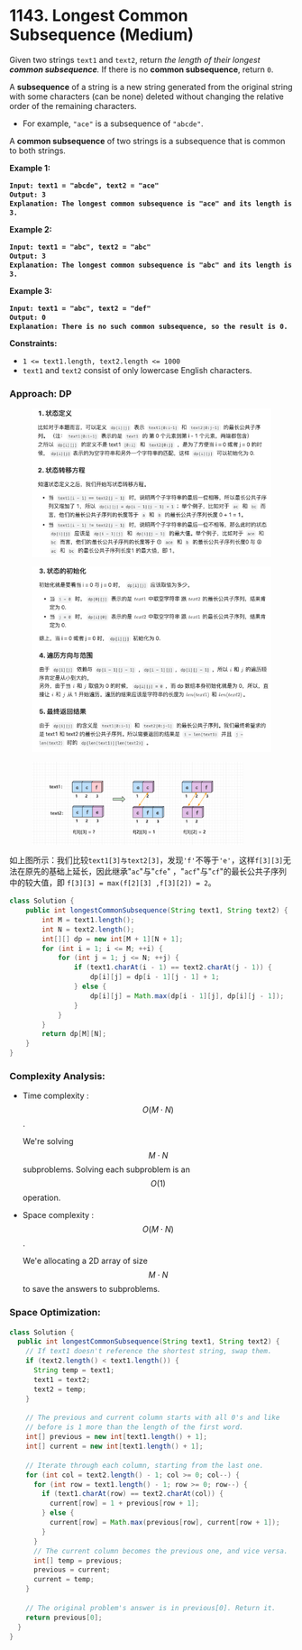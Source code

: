 # 1143. Longest Common Subsequence (Medium)

Given two strings `text1` and `text2`, return _the length of their longest **common subsequence**._ If there is no **common subsequence**, return `0`.

A **subsequence** of a string is a new string generated from the original string with some characters (can be none) deleted without changing the relative order of the remaining characters.

* For example, `"ace"` is a subsequence of `"abcde"`.

A **common subsequence** of two strings is a subsequence that is common to both strings.

**Example 1:**

<pre><code><strong>Input: text1 = "abcde", text2 = "ace" 
</strong><strong>Output: 3  
</strong><strong>Explanation: The longest common subsequence is "ace" and its length is 3.
</strong></code></pre>

**Example 2:**

<pre><code><strong>Input: text1 = "abc", text2 = "abc"
</strong><strong>Output: 3
</strong><strong>Explanation: The longest common subsequence is "abc" and its length is 3.
</strong></code></pre>

**Example 3:**

<pre><code><strong>Input: text1 = "abc", text2 = "def"
</strong><strong>Output: 0
</strong><strong>Explanation: There is no such common subsequence, so the result is 0.
</strong></code></pre>

**Constraints:**

* `1 <= text1.length, text2.length <= 1000`
* `text1` and `text2` consist of only lowercase English characters.



### Approach: DP

<figure><img src="../../../.gitbook/assets/image (2) (1) (1).png" alt=""><figcaption></figcaption></figure>

<figure><img src="../../../.gitbook/assets/image (3) (1).png" alt=""><figcaption></figcaption></figure>

<figure><img src="../../../.gitbook/assets/image (3).png" alt="" width="375"><figcaption></figcaption></figure>

如上图所示：我们比较`text1[3]与text2[3]`，发现`'f'`不等于`'e'`，这样`f[3][3]`无法在原先的基础上延长，因此继承"`ac`"与"`cfe`" ，"`acf`"与"`cf`"的最长公共子序列中的较大值，即 `f[3][3] = max(f[2][3] ,f[3][2]) = 2`。

```java
class Solution {
    public int longestCommonSubsequence(String text1, String text2) {
        int M = text1.length();
        int N = text2.length();
        int[][] dp = new int[M + 1][N + 1];
        for (int i = 1; i <= M; ++i) {
            for (int j = 1; j <= N; ++j) {
                if (text1.charAt(i - 1) == text2.charAt(j - 1)) {
                    dp[i][j] = dp[i - 1][j - 1] + 1;
                } else {
                    dp[i][j] = Math.max(dp[i - 1][j], dp[i][j - 1]);
                }
            }
        }
        return dp[M][N];
    }
}
```

### Complexity Analysis:

*   Time complexity : $$O(M⋅N)$$.

    We're solving $$M⋅N$$ subproblems. Solving each subproblem is an $$O(1)$$ operation.
*   Space complexity : $$O(M⋅N)$$.

    We'e allocating a 2D array of size $$M⋅N$$ to save the answers to subproblems.

### Space Optimization:

```java
class Solution {
  public int longestCommonSubsequence(String text1, String text2) {    
    // If text1 doesn't reference the shortest string, swap them.
    if (text2.length() < text1.length()) {
      String temp = text1;
      text1 = text2;
      text2 = temp;
    }
      
    // The previous and current column starts with all 0's and like 
    // before is 1 more than the length of the first word.
    int[] previous = new int[text1.length() + 1];
    int[] current = new int[text1.length() + 1];
      
    // Iterate through each column, starting from the last one.
    for (int col = text2.length() - 1; col >= 0; col--) {
      for (int row = text1.length() - 1; row >= 0; row--) {
        if (text1.charAt(row) == text2.charAt(col)) {
          current[row] = 1 + previous[row + 1];
        } else {
          current[row] = Math.max(previous[row], current[row + 1]);
        }
      }
      // The current column becomes the previous one, and vice versa.
      int[] temp = previous;
      previous = current;
      current = temp;
    }
        
    // The original problem's answer is in previous[0]. Return it.
    return previous[0];
  }
}
```
